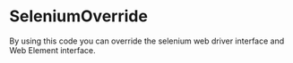 # SeleniumOverride

By using this code you can override the selenium web driver interface and Web Element interface.
